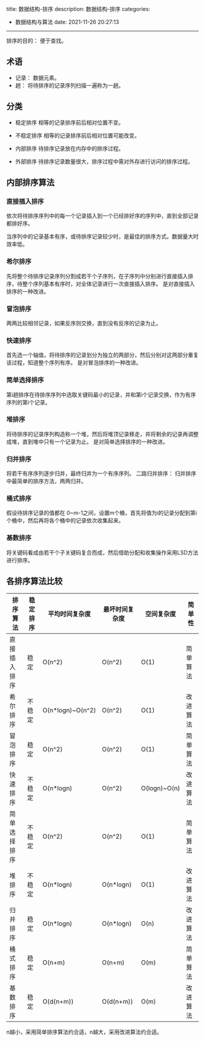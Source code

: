 title: 数据结构-排序
description: 数据结构-排序
categories:
  - 数据结构与算法
date: 2021-11-26 20:27:13
---

排序的目的： 便于查找。

## 术语
- 记录： 数据元素。
- 趟： 将待排序的记录序列扫描一遍称为一趟。

## 分类
- 稳定排序 相等的记录排序前后相对位置不变。
- 不稳定排序 相等的记录排序前后相对位置可能改变。


- 内部排序 待排序记录放在内存中的排序过程。
- 外部排序 待排序记录数量很大，排序过程中需对外存进行访问的排序过程。

## 内部排序算法
### 直接插入排序
依次将待排序序列中的每一个记录插入到一个已经排好序的序列中，直到全部记录都排好序。

当序列中的记录基本有序，或待排序记录较少时，是最佳的排序方式。数据量大时效率低。

### 希尔排序
先将整个待排序记录序列分割成若干个子序列，在子序列中分别进行直接插入排序，待整个序列基本有序时，对全体记录进行一次直接插入排序。
是对直接插入排序的一种改进。

### 冒泡排序
两两比较相邻记录，如果反序则交换，直到没有反序的记录为止。

### 快速排序
首先选一个轴值，将待排序的记录划分为独立的两部分，然后分别对这两部分重复该过程，知道整个序列有序。
是对冒泡排序的一种改进。

### 简单选择排序
第i趟排序在待排序序列中选取关键码最小的记录，并和第i个记录交换，作为有序序列的第i个记录。

### 堆排序
将待排序的记录序列构造称一个堆，然后将堆顶记录移走，并将剩余的记录再调整成堆，直到堆中只有一个记录为止。
是对简单选择排序的一种改进。

### 归并排序
将若干有序序列逐步归并，最终归并为一个有序序列。
二路归并排序： 归并排序中最简单的排序方法，两两归并。

### 桶式排序
假设待排序记录的值都在 0~m-1之间，设置m个桶，首先将值为i的记录分配到第i个桶中，然后再将各个桶中的记录依次收集起来。

### 基数排序
将关键码看成由若干个子关键码复合而成，然后借助分配和收集操作采用LSD方法进行排序。

## 各排序算法比较
|排序算法|稳定排序|平均时间复杂度|最坏时间复杂度|空间复杂度|简单性|
|-|-|-|-|-|-|
|直接插入排序|稳定|O(n^2)|O(n^2)|O(1)|简单算法|
|希尔排序|不稳定|O(n*logn)~O(n^2)|O(n^2)|O(1)|改进算法|
|冒泡排序|稳定|O(n^2)|O(n^2)|O(1)|简单算法|
|快速排序|不稳定|O(n*logn)|O(n^2)|O(logn)~O(n)|改进算法|
|简单选择排序|不稳定|O(n^2)|O(n^2)|O(1)|简单算法|
|堆排序|不稳定|O(n*logn)|O(n*logn)|O(1)|改进算法|
|归并排序|稳定|O(n*logn)|O(n*logn)|O(n)|改进算法|
|桶式排序|稳定|O(n+m)|O(n+m)|O(m)|简单算法|
|基数排序|稳定|O(d(n+m))|O(d(n+m))|O(m)|改进算法|

n越小，采用简单排序算法约合适，n越大，采用改进算法约合适。

